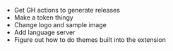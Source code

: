 * Get GH actions to generate releases
* Make a token thingy
* Change logo and sample image
* Add language server
* Figure out how to do themes built into the extension
